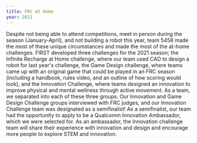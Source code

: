 ```yaml
---
title: FRC At Home
year: 2021
---
```


Despite not being able to attend competitions, meet in person during the season (January-April), and not building a robot this year, team 5458 made the most of these unique
circumstances and made the most of the at-home challenges. FIRST developed three challenges for the 2021 season; the Infinite Recharge at Home challenge, where our team used CAD
to design a robot for last year's challenge, the Game Design challenge, where teams came up with an original game that could be played in an FRC season (including a handbook,
rules video, and an outline of how scoring would look), and the Innovation Challenge, where teams designed an innovation to improve physical and mental wellness through active
movement. As a team, we separated into each of these three groups. Our Innovation and Game Design Challenge groups interviewed with FRC judges, and our Innovation Challenge team
was designated as a semifinalist! As a semifinalist, our team had the opportunity to apply to be a Qualcomm Innovation Ambassador, which we were selected for. As an ambassador,
the Innovation challenge team will share their experience with innovation and design and encourage more people to explore STEM and innovation.
